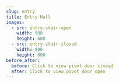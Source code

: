 ```yaml
---
slug: entry
title: Entry Hall
images:
  - src: entry-stair-open
    width: 900
    height: 600
  - src: entry-stair-closed
    width: 900
    height: 600
before_after:
  before: Click to view pivot door closed
  after: Click to view pivot door open
---
```


